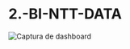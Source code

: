 # 2.-BI-NTT-DATA
![Captura de dashboard](https://github.com/user-attachments/assets/7de87cb7-917e-493f-b01c-bfe90687908b)
